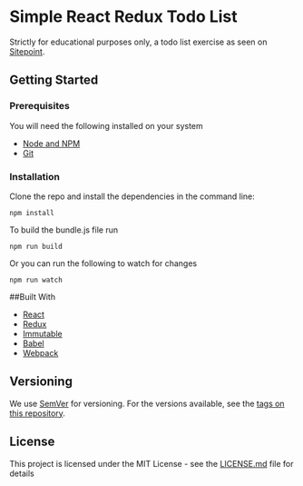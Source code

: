 # Simple React Redux Todo List

Strictly for educational purposes only, a todo list exercise as seen on [Sitepoint](https://www.sitepoint.com/how-to-build-a-todo-app-using-react-redux-and-immutable-js).

## Getting Started

### Prerequisites

You will need the following installed on your system
* [Node and NPM](https://nodejs.org)
* [Git](https://git-scm.com/)

### Installation

Clone the repo and install the dependencies in the command line:
```
npm install
```
To build the bundle.js file run
```
npm run build
```
Or you can run the following to watch for changes
```
npm run watch
```

##Built With

* [React](https://facebook.github.io/react/)
* [Redux](http://redux.js.org/)
* [Immutable](https://facebook.github.io/immutable-js/)
* [Babel](https://babeljs.io/)
* [Webpack](https://webpack.github.io/)

## Versioning

We use [SemVer](http://semver.org/) for versioning. For the versions available, see the [tags on this repository](https://github.com/rupert-ong/react-redux-simple-todo). 

## License

This project is licensed under the MIT License - see the [LICENSE.md](LICENSE.md) file for details